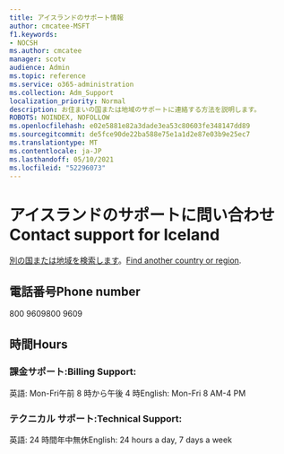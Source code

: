 ```yaml
---
title: アイスランドのサポート情報
author: cmcatee-MSFT
f1.keywords:
- NOCSH
ms.author: cmcatee
manager: scotv
audience: Admin
ms.topic: reference
ms.service: o365-administration
ms.collection: Adm_Support
localization_priority: Normal
description: お住まいの国または地域のサポートに連絡する方法を説明します。
ROBOTS: NOINDEX, NOFOLLOW
ms.openlocfilehash: e02e5881e82a3dade3ea53c80603fe348147dd89
ms.sourcegitcommit: de5fce90de22ba588e75e1a1d2e87e03b9e25ec7
ms.translationtype: MT
ms.contentlocale: ja-JP
ms.lasthandoff: 05/10/2021
ms.locfileid: "52296073"
---
```

# <a name="contact-support-for-iceland"></a><span data-ttu-id="99add-103">アイスランドのサポートに問い合わせ</span><span class="sxs-lookup"><span data-stu-id="99add-103">Contact support for Iceland</span></span>

<span data-ttu-id="99add-104">[別の国または地域を検索します](../../business-video/get-help-support.md)。</span><span class="sxs-lookup"><span data-stu-id="99add-104">[Find another country or region](../../business-video/get-help-support.md).</span></span>

## <a name="phone-number"></a><span data-ttu-id="99add-105">電話番号</span><span class="sxs-lookup"><span data-stu-id="99add-105">Phone number</span></span>
<span data-ttu-id="99add-106">800 9609</span><span class="sxs-lookup"><span data-stu-id="99add-106">800 9609</span></span>

## <a name="hours"></a><span data-ttu-id="99add-107">時間</span><span class="sxs-lookup"><span data-stu-id="99add-107">Hours</span></span>
### <a name="billing-support"></a><span data-ttu-id="99add-108">課金サポート:</span><span class="sxs-lookup"><span data-stu-id="99add-108">Billing Support:</span></span>

<span data-ttu-id="99add-109">英語: Mon-Fri午前 8 時から午後 4 時</span><span class="sxs-lookup"><span data-stu-id="99add-109">English: Mon-Fri 8 AM-4 PM</span></span>

### <a name="technical-support"></a><span data-ttu-id="99add-110">テクニカル サポート:</span><span class="sxs-lookup"><span data-stu-id="99add-110">Technical Support:</span></span>

<span data-ttu-id="99add-111">英語: 24 時間年中無休</span><span class="sxs-lookup"><span data-stu-id="99add-111">English: 24 hours a day, 7 days a week</span></span>

